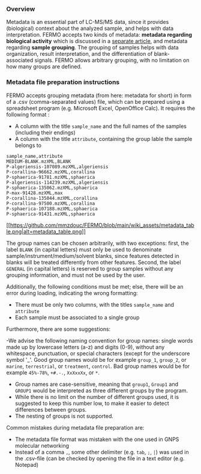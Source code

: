### Overview

Metadata is an essential part of LC-MS/MS data, since it provides (biological) context about the analyzed sample, and helps with data interpretation. FERMO accepts two kinds of metadata: **metadata regarding biological activity** which is discussed in a [separate article](https://github.com/mmzdouc/FERMO/wiki/Bioactivity-data-file-preparation-tutorial), and metadata regarding **sample grouping**. The grouping of samples helps with data organization, result interpretation, and the differentiation of blank-associated signals. FERMO allows arbitrary grouping, with no limitation on how many groups are defined.

### Metadata file preparation instructions

FERMO accepts grouping metadata (from here: metadata for short) in form of a .csv (comma-separated values) file, which can be prepared using a spreadsheet program (e.g. Microsoft Excel, OpenOffice Calc). It requires the following format :

- A column with the title `sample_name` and the full names of the samples (including their endings)
- A column with the title `attribute`, containing the group lable the sample belongs to

```
sample_name,attribute
MEDIUM-BLANK.mzXML,BLANK
P-algeriensis-107089.mzXML,algeriensis
P-corallina-96662.mzXML,corallina
P-sphaerica-91781.mzXML,sphaerica
P-algeriensis-114239.mzXML,algeriensis
P-sphaerica-135062.mzXML,sphaerica
P-max-91428.mzXML,max
P-corallina-135044.mzXML,corallina
P-corallina-97500.mzXML,corallina
P-sphaerica-107188.mzXML,sphaerica
P-sphaerica-91431.mzXML,sphaerica
```

[[https://github.com/mmzdouc/FERMO/blob/main/wiki_assets/metadata_table.png|alt=metadata_table.png]]

The group names can be chosen arbitrarily, with two exceptions: first, the label `BLANK` (in capital letters) must only be used to denominate sample/instrument/medium/solvent blanks, since features detected in blanks will be treated differently from other features. Second, the label `GENERAL` (in capital letters) is reserved to group samples without any grouping information, and must not be used by the user. 

Additionally, the following conditions must be met; else, there will be an error during loading, indicating the wrong formatting:

- There must be only two columns, with the titles `sample_name` and `attribute`
- Each sample must be associated to a single group

Furthermore, there are some suggestions:

-We advise the following naming convention for group names: single words made up by lowercase letters (a-z) and digits (0-9), without any whitespace, punctuation, or special characters (except for the underscore symbol '_'. Good group names would be for example `group_1`, `group_2`, or `marine`, `terrestrial`, or `treatment`, `control`. Bad group names would be for example `45%-78%`, `+#.-.`, `XxXxxXx`, or `*`.
- Group names are case-sensitive, meaning that `group1`, `Group1` and `GROUP1` would be interpreted as three different groups by the program. 
- While there is no limit on the number of different groups used, it is suggested to keep this number low, to make it easier to detect differences between groups. 
- The nesting of groups is not supported. 

Common mistakes during metadata file preparation are:

- The metadata file format was mistaken with the one used in GNPS molecular networking
- Instead of a comma `,`, some other delimiter (e.g. `tab`, `;`, `|`) was used in the .csv-file (can be checked by opening the file in a text editor (e.g. Notepad)
